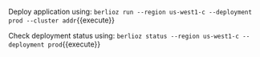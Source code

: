 Deploy application using:
`berlioz run --region us-west1-c --deployment prod --cluster addr`{{execute}}

Check deployment status using:
`berlioz status --region us-west1-c --deployment prod`{{execute}}
